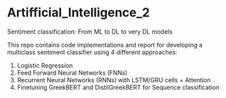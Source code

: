 # Artifficial_Intelligence_2
Sentiment classification: From ML to DL to very DL models

This repo contains code implementations and report for developing a multiclass sentiment classifier using 4 different approaches:

1. Logistic Regression
2. Feed Forward Neural Networks (FNNs)
3. Recurrent Neural Networks (RNNs) with LSTM/GRU cells + Attention
4. Finetuning GreekBERT and DistilGreekBERT for Sequence classification
